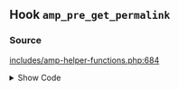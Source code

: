 ## Hook `amp_pre_get_permalink`

### Source

[includes/amp-helper-functions.php:684](https://github.com/ampproject/amp-wp/blob/develop/includes/amp-helper-functions.php#L684)

<details>
<summary>Show Code</summary>

```php
$pre_url = apply_filters( 'amp_pre_get_permalink', false, $post_id );
```

</details>
